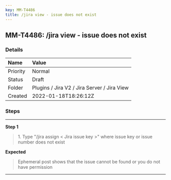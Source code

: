 ```yaml
---
key: MM-T4486
title: /jira view - issue does not exist
---
```


## MM-T4486: /jira view - issue does not exist

### Details

| Name     | Value                                       |
| :------- | :------------------------------------------ |
| Priority | Normal                                      |
| Status   | Draft                                       |
| Folder   | Plugins / Jira V2 / Jira Server / Jira View |
| Created  | 2022-01-18T18:26:12Z                        |

### Steps

<hr/>

**Step 1**

> <article>1. Type &quot;/jira assign &lt; Jira issue key &gt;&quot; where issue key or issue number does not exist</article>

**Expected**

> <article>Ephemeral post shows that the issue cannot be found or you do not have permission</article>

<hr/>
